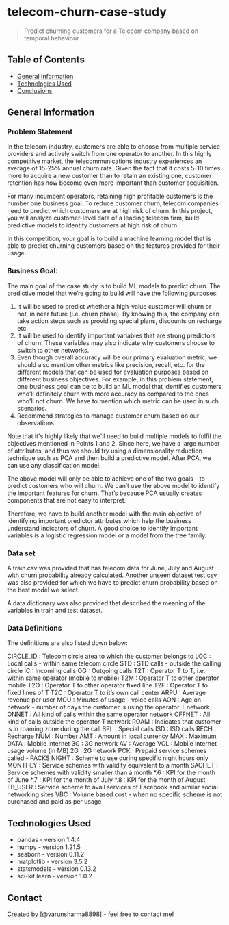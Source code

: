 # telecom-churn-case-study
> Predict churning customers for a Telecom company based on temporal behaviour


## Table of Contents
* [General Information](#general-information)
* [Technologies Used](#technologies-used)
* [Conclusions](#conclusions)


## General Information
### Problem Statement
In the telecom industry, customers are able to choose from multiple service providers and actively switch from one operator to another. In this highly competitive market, the telecommunications industry experiences an average of 15-25% annual churn rate. Given the fact that it costs 5-10 times more to acquire a new customer than to retain an existing one, customer retention has now become even more important than customer acquisition.

For many incumbent operators, retaining high profitable customers is the number one business goal. To reduce customer churn, telecom companies need to predict which customers are at high risk of churn. In this project, you will analyze customer-level data of a leading telecom firm, build predictive models to identify customers at high risk of churn.

In this competition, your goal is to build a machine learning model that is able to predict churning customers based on the features provided for their usage.


### Business Goal:
The main goal of the case study is to build ML models to predict churn. The predictive model that we’re going to build will have the following purposes:
1. It will be used to predict whether a high-value customer will churn or not, in near future (i.e. churn phase). By knowing this, the company can take action steps such as providing special plans, discounts on recharge etc.
2. It will be used to identify important variables that are strong predictors of churn. These variables may also indicate why customers choose to switch to other networks.
3. Even though overall accuracy will be our primary evaluation metric, we should also mention other metrics like precision, recall, etc. for the different models that can be used for evaluation purposes based on different business objectives. For example, in this problem statement, one business goal can be to build an ML model that identifies customers who'll definitely churn with more accuracy as compared to the ones who'll not churn. We have to mention which metric can be used in such scenarios.
4. Recommend strategies to manage customer churn based on our observations.

Note that it's highly likely that we'll need to build multiple models to fulfil the objectives mentioned in Points 1 and 2. Since here, we have a large number of attributes, and thus we should try using a dimensionality reduction technique such as PCA and then build a predictive model. After PCA, we can use any classification model.

The above model will only be able to achieve one of the two goals - to predict customers who will churn. We can’t use the above model to identify the important features for churn. That’s because PCA usually creates components that are not easy to interpret.

Therefore, we have to build another model with the main objective of identifying important predictor attributes which help the business understand indicators of churn. A good choice to identify important variables is a logistic regression model or a model from the tree family.


### Data set
A train.csv was provided that has telecom data for June, July and August with churn probability already calculated. Another unseen dataset test.csv was also provided for which we have to predict churn probability based on the best model we select.

A data dictionary was also provided that described the meaning of the variables in train and test dataset.


### Data Definitions
The definitions are also listed down below:

CIRCLE_ID : Telecom circle area to which the customer belongs to
LOC : Local calls - within same telecom circle
STD : STD calls - outside the calling circle
IC : Incoming calls
OG : Outgoing calls
T2T : Operator T to T, i.e. within same operator (mobile to mobile)
T2M : Operator T to other operator mobile
T2O : Operator T to other operator fixed line
T2F : Operator T to fixed lines of T
T2C : Operator T to it’s own call center
ARPU : Average revenue per user
MOU : Minutes of usage - voice calls
AON : Age on network - number of days the customer is using the operator T network
ONNET : All kind of calls within the same operator network
OFFNET : All kind of calls outside the operator T network
ROAM : Indicates that customer is in roaming zone during the call
SPL : Special calls
ISD : ISD calls
RECH : Recharge
NUM : Number
AMT : Amount in local currency
MAX : Maximum
DATA : Mobile internet
3G : 3G network
AV : Average
VOL : Mobile internet usage volume (in MB)
2G : 2G network
PCK : Prepaid service schemes called - PACKS
NIGHT : Scheme to use during specific night hours only
MONTHLY : Service schemes with validity equivalent to a month
SACHET : Service schemes with validity smaller than a month
*.6 : KPI for the month of June
*.7 : KPI for the month of July
*.8 : KPI for the month of August
FB_USER : Service scheme to avail services of Facebook and similar social networking sites
VBC : Volume based cost - when no specific scheme is not purchased and paid as per usage


## Technologies Used
- pandas - version 1.4.4
- numpy - version 1.21.5
- seaborn - version 0.11.2
- matplotlib - version 3.5.2
- statsmodels - version 0.13.2
- sci-kit learn - version 1.0.2


## Contact
Created by [@varunsharma8898] - feel free to contact me!